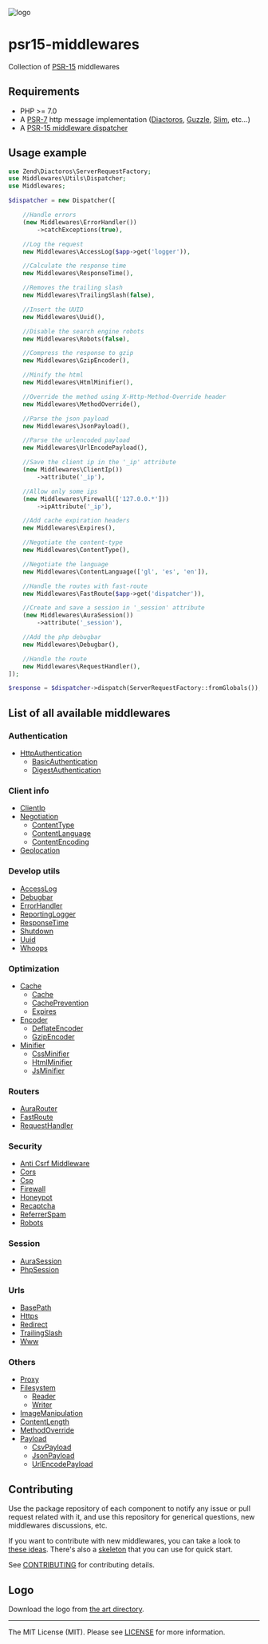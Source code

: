 ![logo](art/logo.svg)

# psr15-middlewares

Collection of [PSR-15](https://github.com/php-fig/fig-standards/blob/master/accepted/PSR-15-request-handlers.md) middlewares

## Requirements

* PHP >= 7.0
* A [PSR-7](https://packagist.org/providers/psr/http-message-implementation) http message implementation ([Diactoros](https://github.com/zendframework/zend-diactoros), [Guzzle](https://github.com/guzzle/psr7), [Slim](https://github.com/slimphp/Slim), etc...)
* A [PSR-15 middleware dispatcher](https://github.com/middlewares/awesome-psr15-middlewares#dispatcher)

## Usage example

```php
use Zend\Diactoros\ServerRequestFactory;
use Middlewares\Utils\Dispatcher;
use Middlewares;

$dispatcher = new Dispatcher([

    //Handle errors
    (new Middlewares\ErrorHandler())
    	->catchExceptions(true),

    //Log the request
    new Middlewares\AccessLog($app->get('logger')),

    //Calculate the response time
    new Middlewares\ResponseTime(),

    //Removes the trailing slash
    new Middlewares\TrailingSlash(false),

    //Insert the UUID
    new Middlewares\Uuid(),

    //Disable the search engine robots
    new Middlewares\Robots(false),

    //Compress the response to gzip
    new Middlewares\GzipEncoder(),

    //Minify the html
    new Middlewares\HtmlMinifier(),

    //Override the method using X-Http-Method-Override header
    new Middlewares\MethodOverride(),

    //Parse the json payload
    new Middlewares\JsonPayload(),

    //Parse the urlencoded payload
    new Middlewares\UrlEncodePayload(),

    //Save the client ip in the '_ip' attribute
    (new Middlewares\ClientIp())
    	->attribute('_ip'),

    //Allow only some ips
    (new Middlewares\Firewall(['127.0.0.*']))
        ->ipAttribute('_ip'),

    //Add cache expiration headers
    new Middlewares\Expires(),

    //Negotiate the content-type
    new Middlewares\ContentType(),

    //Negotiate the language
    new Middlewares\ContentLanguage(['gl', 'es', 'en']),

    //Handle the routes with fast-route
    new Middlewares\FastRoute($app->get('dispatcher')),

    //Create and save a session in '_session' attribute
    (new Middlewares\AuraSession())
        ->attribute('_session'),

    //Add the php debugbar
    new Middlewares\Debugbar(),

    //Handle the route
    new Middlewares\RequestHandler(),
]);

$response = $dispatcher->dispatch(ServerRequestFactory::fromGlobals());
```

## List of all available middlewares

### Authentication

* [HttpAuthentication](https://github.com/middlewares/http-authentication)
  * [BasicAuthentication](https://github.com/middlewares/http-authentication#basicauthentication)
  * [DigestAuthentication](https://github.com/middlewares/http-authentication#digestauthentication)

### Client info

* [ClientIp](https://github.com/middlewares/client-ip)
* [Negotiation](https://github.com/middlewares/negotiation)
  * [ContentType](https://github.com/middlewares/negotiation#contenttype)
  * [ContentLanguage](https://github.com/middlewares/negotiation#contentlanguage)
  * [ContentEncoding](https://github.com/middlewares/negotiation#contentencoding)
* [Geolocation](https://github.com/middlewares/geolocation)

### Develop utils

* [AccessLog](https://github.com/middlewares/access-log)
* [Debugbar](https://github.com/middlewares/debugbar)
* [ErrorHandler](https://github.com/middlewares/error-handler)
* [ReportingLogger](https://github.com/middlewares/reporting-logger)
* [ResponseTime](https://github.com/middlewares/response-time)
* [Shutdown](https://github.com/middlewares/shutdown)
* [Uuid](https://github.com/middlewares/uuid)
* [Whoops](https://github.com/middlewares/whoops)

### Optimization

* [Cache](https://github.com/middlewares/cache)
  * [Cache](https://github.com/middlewares/cache#cache)
  * [CachePrevention](https://github.com/middlewares/cache#cacheprevention)
  * [Expires](https://github.com/middlewares/cache#expires)
* [Encoder](https://github.com/middlewares/encoder)
  * [DeflateEncoder](https://github.com/middlewares/encoder#deflateencoder)
  * [GzipEncoder](https://github.com/middlewares/encoder#gzipencoder)
* [Minifier](https://github.com/middlewares/minifier)
  * [CssMinifier](https://github.com/middlewares/minifier#cssminifier)
  * [HtmlMinifier](https://github.com/middlewares/minifier#htmlminifier)
  * [JsMinifier](https://github.com/middlewares/minifier#jsminifier)

### Routers

* [AuraRouter](https://github.com/middlewares/aura-router)
* [FastRoute](https://github.com/middlewares/fast-route)
* [RequestHandler](https://github.com/middlewares/request-handler)

### Security

* [Anti Csrf Middleware](https://github.com/aldovincenti/anti-csrf-middleware)
* [Cors](https://github.com/middlewares/cors)
* [Csp](https://github.com/middlewares/csp)
* [Firewall](https://github.com/middlewares/firewall)
* [Honeypot](https://github.com/middlewares/honeypot)
* [Recaptcha](https://github.com/middlewares/recaptcha)
* [ReferrerSpam](https://github.com/middlewares/referrer-spam)
* [Robots](https://github.com/middlewares/robots)

### Session

* [AuraSession](https://github.com/middlewares/aura-session)
* [PhpSession](https://github.com/middlewares/php-session)

### Urls

* [BasePath](https://github.com/middlewares/base-path)
* [Https](https://github.com/middlewares/https)
* [Redirect](https://github.com/middlewares/redirect)
* [TrailingSlash](https://github.com/middlewares/trailing-slash)
* [Www](https://github.com/middlewares/www)

### Others

* [Proxy](https://github.com/middlewares/proxy)
* [Filesystem](https://github.com/middlewares/filesystem)
  * [Reader](https://github.com/middlewares/filesystem#reader)
  * [Writer](https://github.com/middlewares/filesystem#writer)
* [ImageManipulation](https://github.com/middlewares/image-manipulation)
* [ContentLength](https://github.com/middlewares/content-length)
* [MethodOverride](https://github.com/middlewares/method-override)
* [Payload](https://github.com/middlewares/payload)
  * [CsvPayload](https://github.com/middlewares/payload#csvpayload)
  * [JsonPayload](https://github.com/middlewares/payload#jsonpayload)
  * [UrlEncodePayload](https://github.com/middlewares/payload#urlencodepayload)


## Contributing

Use the package repository of each component to notify any issue or pull request related with it, and use this repository for generical questions, new middlewares discussions, etc.

If you want to contribute with new middlewares, you can take a look to [these ideas](https://github.com/middlewares/ideas). There's also a [skeleton](https://github.com/middlewares/skeleton) that you can use for quick start.

See [CONTRIBUTING](CONTRIBUTING.md) for contributing details.

## Logo

Download the logo from [the art directory](art).

---

The MIT License (MIT). Please see [LICENSE](LICENSE) for more information.
